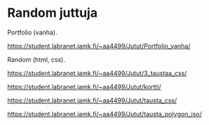 # Random juttuja

Portfolio (vanha).

https://student.labranet.jamk.fi/~aa4499/Jutut/Portfolio_vanha/

Random (html, css).

https://student.labranet.jamk.fi/~aa4499/Jutut/3_taustaa_css/

https://student.labranet.jamk.fi/~aa4499/Jutut/kortti/

https://student.labranet.jamk.fi/~aa4499/Jutut/tausta_css/

https://student.labranet.jamk.fi/~aa4499/Jutut/tausta_polygon_iso/
